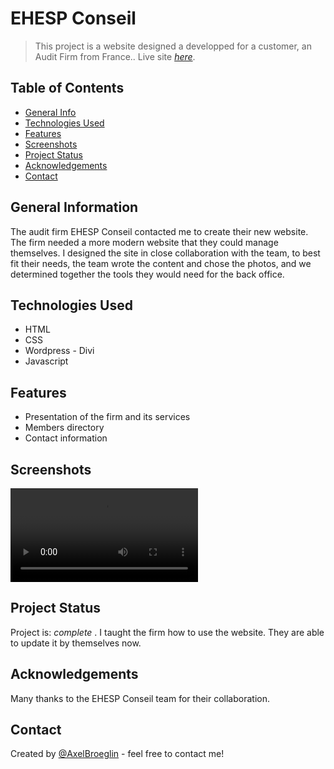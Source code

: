 # EHESP Conseil
> This project is a website designed a developped for a customer, an Audit Firm from France..
> Live site [_here_](https://www.ehespconseil.fr/). 

## Table of Contents
* [General Info](#general-information)
* [Technologies Used](#technologies-used)
* [Features](#features)
* [Screenshots](#screenshots)
* [Project Status](#project-status)
* [Acknowledgements](#acknowledgements)
* [Contact](#contact)


## General Information
The audit firm EHESP Conseil contacted me to create their new website. The firm needed a more modern website that they could manage themselves. I designed the site in close collaboration with the team, to best fit their needs, the team wrote the content and chose the photos, and we determined together the tools they would need for the back office.


## Technologies Used
- HTML
- CSS
- Wordpress - Divi
- Javascript


## Features
- Presentation of the firm and its services
- Members directory
- Contact information


## Screenshots
![Example video](https://axelbroeglin.dev/images/ehesp-conseil.mp4)


## Project Status
Project is:  _complete_ . I taught the firm how to use the website. They are able to update it by themselves now.


## Acknowledgements
Many thanks to the EHESP Conseil team for their collaboration.


## Contact
Created by [@AxelBroeglin](https://www.axelbroeglin.dev/) - feel free to contact me!
